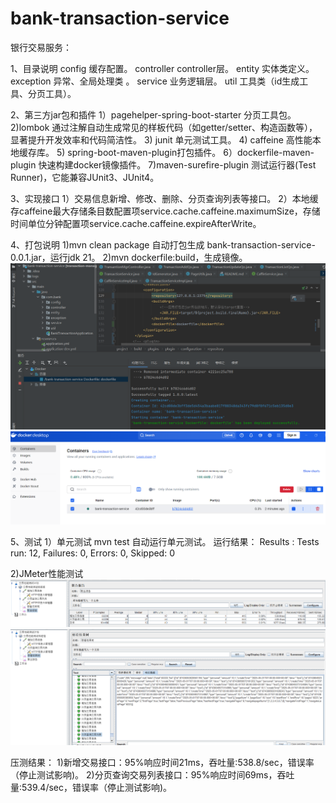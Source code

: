 # bank-transaction-service

银行交易服务：

1、目录说明
config 缓存配置。
controller controller层。
entity 实体类定义。
exception 异常、全局处理类 。
service 业务逻辑层。
util 工具类（id生成工具、分页工具）。

2、第三方jar包和插件
1）pagehelper-spring-boot-starter 分页工具包。 
2)lombok 通过注解自动生成常见的样板代码（如getter/setter、构造函数等），显著提升开发效率和代码简洁性。
3) junit 单元测试工具。
4) caffeine 高性能本地缓存库。
5) spring-boot-maven-plugin打包插件。
6）dockerfile-maven-plugin 快速构建docker镜像插件。
7)maven-surefire-plugin 测试运行器(Test Runner)，它能兼容JUnit3、JUnit4。

3、实现接口 1）交易信息新增、修改、删除、分页查询列表等接口。
2）本地缓存caffeine最大存储条目数配置项service.cache.caffeine.maximumSize，存储时间单位分钟配置项service.cache.caffeine.expireAfterWrite。

4、打包说明 
1)mvn clean package 自动打包生成 bank-transaction-service-0.0.1.jar，运行jdk 21。
2)mvn dockerfile:build，生成镜像。
![img_2.png](img_2.png)
![img_3.png](img_3.png)

5、测试 1）单元测试 mvn test 自动运行单元测试。 运行结果： Results :
Tests run: 12, Failures: 0, Errors: 0, Skipped: 0

2)JMeter性能测试
![img.png](img.png)
![img_1.png](img_1.png)

压测结果：
1)新增交易接口：95%响应时间21ms，吞吐量:538.8/sec，错误率（停止测试影响)。
2)分页查询交易列表接口：95%响应时间69ms，吞吐量:539.4/sec，错误率（停止测试影响)。
